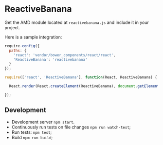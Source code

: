# ReactiveBanana

Get the AMD module located at `reactivebanana.js` and include it in your project.

Here is a sample integration:

```js
require.config({
  paths: {
    'react': 'vendor/bower_components/react/react',
    'ReactiveBanana': 'reactivebanana'
  }
});

require(['react', 'ReactiveBanana'], function(React, ReactiveBanana) {

  React.render(React.createElement(ReactiveBanana), document.getElementById('widget-container'));

});
```

## Development

* Development server `npm start`.
* Continuously run tests on file changes `npm run watch-test`;
* Run tests: `npm test`;
* Build `npm run build`;
